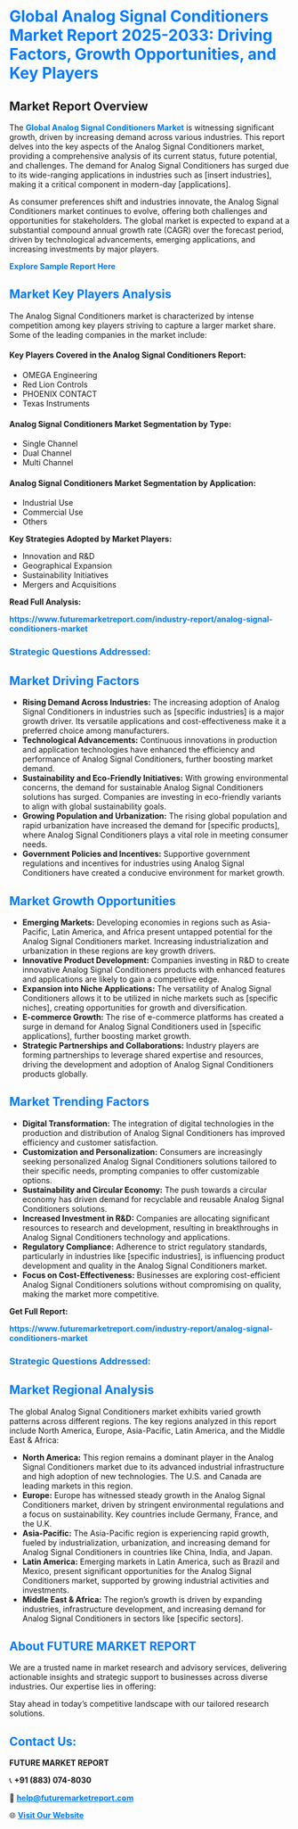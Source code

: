 <h1 style="color: #007BFF;">Global Analog Signal Conditioners Market Report 2025-2033: Driving Factors, Growth Opportunities, and Key Players</h1>

<section id="overview">
<h2>Market Report Overview</h2>
<p>The <a href="https://www.futuremarketreport.com/industry-report/analog-signal-conditioners-market" style="color: #007BFF; text-decoration: none;"><strong>Global Analog Signal Conditioners Market</strong></a> is witnessing significant growth, driven by increasing demand across various industries. This report delves into the key aspects of the Analog Signal Conditioners market, providing a comprehensive analysis of its current status, future potential, and challenges. The demand for Analog Signal Conditioners has surged due to its wide-ranging applications in industries such as [insert industries], making it a critical component in modern-day [applications].</p>
<p>As consumer preferences shift and industries innovate, the Analog Signal Conditioners market continues to evolve, offering both challenges and opportunities for stakeholders. The global market is expected to expand at a substantial compound annual growth rate (CAGR) over the forecast period, driven by technological advancements, emerging applications, and increasing investments by major players.</p>
</section>

<section id="overview">
<p><a href="https://www.futuremarketreport.com/request-sample/reportId=29396" style="color: #007BFF; text-decoration: none;"><strong>Explore Sample Report Here</strong></a></p>
</section>

<section id="key-players">
<h2 style="color: #007BFF;">Market Key Players Analysis</h2>
<p>The Analog Signal Conditioners market is characterized by intense competition among key players striving to capture a larger market share. Some of the leading companies in the market include:</p>
<h4>Key Players Covered in the Analog Signal Conditioners Report:</h4>
<ul><li>OMEGA Engineering</li><li>Red Lion Controls</li><li>PHOENIX CONTACT</li><li>Texas Instruments</li></ul>
<h4>Analog Signal Conditioners Market Segmentation by Type:</h4>
<ul><li>Single Channel</li><li>Dual Channel</li><li>Multi Channel</li></ul>

<h4>Analog Signal Conditioners Market Segmentation by Application:</h4>
<ul><li>Industrial Use</li><li>Commercial Use</li><li>Others</li></ul>
<p><strong>Key Strategies Adopted by Market Players:</strong></p>
<ul>
<li>Innovation and R&D</li>
<li>Geographical Expansion</li>
<li>Sustainability Initiatives</li>
<li>Mergers and Acquisitions</li>
</ul>
</section>

<section>
<p><strong>Read Full Analysis: </strong></p><a href="https://www.futuremarketreport.com/industry-report/analog-signal-conditioners-market" style="color: #007BFF; text-decoration: none;"><strong>https://www.futuremarketreport.com/industry-report/analog-signal-conditioners-market</strong></a>
<h3 style="color: #007BFF;">Strategic Questions Addressed:</h3>
</section>

<section id="driving-factors">
<h2 style="color: #007BFF;">Market Driving Factors</h2>
<ul>
<li><strong>Rising Demand Across Industries:</strong> The increasing adoption of Analog Signal Conditioners in industries such as [specific industries] is a major growth driver. Its versatile applications and cost-effectiveness make it a preferred choice among manufacturers.</li>
<li><strong>Technological Advancements:</strong> Continuous innovations in production and application technologies have enhanced the efficiency and performance of Analog Signal Conditioners, further boosting market demand.</li>
<li><strong>Sustainability and Eco-Friendly Initiatives:</strong> With growing environmental concerns, the demand for sustainable Analog Signal Conditioners solutions has surged. Companies are investing in eco-friendly variants to align with global sustainability goals.</li>
<li><strong>Growing Population and Urbanization:</strong> The rising global population and rapid urbanization have increased the demand for [specific products], where Analog Signal Conditioners plays a vital role in meeting consumer needs.</li>
<li><strong>Government Policies and Incentives:</strong> Supportive government regulations and incentives for industries using Analog Signal Conditioners have created a conducive environment for market growth.</li>
</ul>
</section>

<section id="growth-opportunities">
<h2 style="color: #007BFF;">Market Growth Opportunities</h2>
<ul>
<li><strong>Emerging Markets:</strong> Developing economies in regions such as Asia-Pacific, Latin America, and Africa present untapped potential for the Analog Signal Conditioners market. Increasing industrialization and urbanization in these regions are key growth drivers.</li>
<li><strong>Innovative Product Development:</strong> Companies investing in R&D to create innovative Analog Signal Conditioners products with enhanced features and applications are likely to gain a competitive edge.</li>
<li><strong>Expansion into Niche Applications:</strong> The versatility of Analog Signal Conditioners allows it to be utilized in niche markets such as [specific niches], creating opportunities for growth and diversification.</li>
<li><strong>E-commerce Growth:</strong> The rise of e-commerce platforms has created a surge in demand for Analog Signal Conditioners used in [specific applications], further boosting market growth.</li>
<li><strong>Strategic Partnerships and Collaborations:</strong> Industry players are forming partnerships to leverage shared expertise and resources, driving the development and adoption of Analog Signal Conditioners products globally.</li>
</ul>
</section>

<section id="trending-factors">
<h2 style="color: #007BFF;">Market Trending Factors</h2>
<ul>
<li><strong>Digital Transformation:</strong> The integration of digital technologies in the production and distribution of Analog Signal Conditioners has improved efficiency and customer satisfaction.</li>
<li><strong>Customization and Personalization:</strong> Consumers are increasingly seeking personalized Analog Signal Conditioners solutions tailored to their specific needs, prompting companies to offer customizable options.</li>
<li><strong>Sustainability and Circular Economy:</strong> The push towards a circular economy has driven demand for recyclable and reusable Analog Signal Conditioners solutions.</li>
<li><strong>Increased Investment in R&D:</strong> Companies are allocating significant resources to research and development, resulting in breakthroughs in Analog Signal Conditioners technology and applications.</li>
<li><strong>Regulatory Compliance:</strong> Adherence to strict regulatory standards, particularly in industries like [specific industries], is influencing product development and quality in the Analog Signal Conditioners market.</li>
<li><strong>Focus on Cost-Effectiveness:</strong> Businesses are exploring cost-efficient Analog Signal Conditioners solutions without compromising on quality, making the market more competitive.</li>
</ul>
</section>

<section>
<p><strong>Get Full Report: </strong></p><a href="https://www.futuremarketreport.com/industry-report/analog-signal-conditioners-market" style="color: #007BFF; text-decoration: none;"><strong>https://www.futuremarketreport.com/industry-report/analog-signal-conditioners-market</strong></a>
<h3 style="color: #007BFF;">Strategic Questions Addressed:</h3>
</section>


<section id="regional-analysis">
<h2 style="color: #007BFF;">Market Regional Analysis</h2>
<p>The global Analog Signal Conditioners market exhibits varied growth patterns across different regions. The key regions analyzed in this report include North America, Europe, Asia-Pacific, Latin America, and the Middle East & Africa:</p>
<ul>
<li><strong>North America:</strong> This region remains a dominant player in the Analog Signal Conditioners market due to its advanced industrial infrastructure and high adoption of new technologies. The U.S. and Canada are leading markets in this region.</li>
<li><strong>Europe:</strong> Europe has witnessed steady growth in the Analog Signal Conditioners market, driven by stringent environmental regulations and a focus on sustainability. Key countries include Germany, France, and the U.K.</li>
<li><strong>Asia-Pacific:</strong> The Asia-Pacific region is experiencing rapid growth, fueled by industrialization, urbanization, and increasing demand for Analog Signal Conditioners in countries like China, India, and Japan.</li>
<li><strong>Latin America:</strong> Emerging markets in Latin America, such as Brazil and Mexico, present significant opportunities for the Analog Signal Conditioners market, supported by growing industrial activities and investments.</li>
<li><strong>Middle East & Africa:</strong> The region’s growth is driven by expanding industries, infrastructure development, and increasing demand for Analog Signal Conditioners in sectors like [specific sectors].</li>
</ul>
</section>

<footer>
<h2 style="color: #007BFF;">About FUTURE MARKET REPORT</h2>
<p>We are a trusted name in market research and advisory services, delivering actionable insights and strategic support to businesses across diverse industries. Our expertise lies in offering:</p>

<p>Stay ahead in today’s competitive landscape with our tailored research solutions.</p>

<h2 style="color: #007BFF;">Contact Us:</h2>
<p><strong>FUTURE MARKET REPORT</strong></p>
<p>📞 <strong>+91 (883) 074-8030</strong></p>
<p>📧 <strong><a href="mailto:help@futuremarketreport.com" style="color: #007BFF;">help@futuremarketreport.com</a></strong></p>
<p>🌐 <strong><a href="https://www.futuremarketreport.com/" style="color: #007BFF;">Visit Our Website</a></strong></p>
</footer>